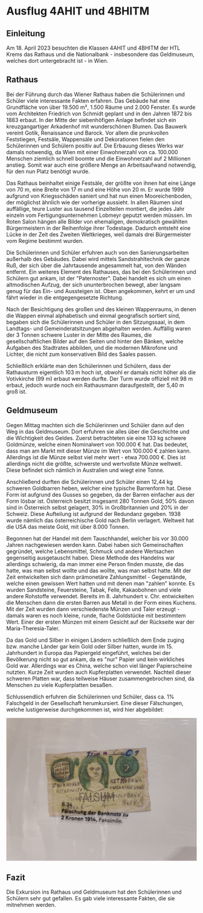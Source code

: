 # Ausflug 4AHIT und 4BHITM

## Einleitung

Am 18. April 2023 besuchten die Klassen 4AHIT und 4BHITM der HTL Krems das Rathaus und die Nationalbank - insbesondere das Geldmuseum, welches dort untergebracht ist - in Wien.

## Rathaus

Bei der Führung durch das Wiener Rathaus haben die Schülerinnen und Schüler viele interessante Fakten erfahren. Das Gebäude hat eine Grundfläche von über 19.500 m², 1.500 Räume und 2.000 Fenster. Es wurde vom Architekten Friedrich von Schmidt geplant und in den Jahren 1872 bis 1883 erbaut. In der Mitte der siebenhöfigen Anlage befindet sich ein kreuzgangartiger Arkadenhof mit wunderschönen Blumen. Das Bauwerk vereint Gotik, Renaissance und Barock. Vor allem die prunkvollen Feststiegen, Festsäle, Wappensäle und Dekorationen fielen den Schülerinnen und Schülern positiv auf. Die Erbauung dieses Werks war damals notwendig, da Wien mit einer Einwohnerzahl von ca. 100.000 Menschen ziemlich schnell boomte und die Einwohnerzahl auf 2 Millionen anstieg. Somit war auch eine größere Menge an Arbeitsaufwand notwendig, für den nun Platz benötigt wurde.

Das Rathaus beinhaltet einige Festsäle, der größte von ihnen hat eine Länge von 70 m, eine Breite von 17 m und eine Höhe von 20 m. Er wurde 1999 aufgrund von Kriegsschäden saniert und hat nun einen Mooreichenboden, der möglichst ähnlich wie der vorherige aussieht. In allen Räumen sind auffällige, teure Luster aus tausend Einzelteilen montiert, die jedes Jahr einzeln vom Fertigungsunternehmen Lobmeyr geputzt werden müssen. Im Roten Salon hängen alle Bilder von ehemaligen, demokratisch gewählten Bürgermeistern in der Reihenfolge ihrer Todestage. Dadurch entsteht eine Lücke in der Zeit des Zweiten Weltkrieges, weil damals drei Bürgermeister vom Regime bestimmt wurden.

Die Schülerinnen und Schüler erfuhren auch von den Sanierungsarbeiten außerhalb des Gebäudes. Dabei wird mittels Sandstrahltechnik der ganze Ruß, der sich über die Jahrtausende angesammelt hat, von den Wänden entfernt. Ein weiteres Element des Rathauses, das bei den Schülerinnen und Schülern gut ankam, ist der "Paternoster". Dabei handelt es sich um einen altmodischen Aufzug, der sich ununterbrochen bewegt, aber langsam genug für das Ein- und Aussteigen ist. Oben angekommen, kehrt er um und fährt wieder in die entgegengesetzte Richtung.

Nach der Besichtigung des großen und des kleinen Wappenraums, in denen die Wappen einmal alphabetisch und einmal geografisch sortiert sind, begaben sich die Schülerinnen und Schüler in den Sitzungssaal, in dem Landtags- und Gemeinderatsitzungen abgehalten werden. Auffällig waren der 3 Tonnen schwere Luster in der Mitte des Raumes, die gesellschaftlichen Bilder auf den Seiten und hinter den Bänken, welche Aufgaben des Stadtrates abbilden, und die modernen Mikrofone und Lichter, die nicht zum konservativen Bild des Saales passen.

Schließlich erklärte man den Schülerinnen und Schülern, dass der Rathausturm eigentlich 103 m hoch ist, obwohl er damals nicht höher als die Votivkirche (99 m) erbaut werden durfte. Der Turm wurde offiziell mit 98 m erbaut, jedoch wurde noch ein Rathausmann daraufgestellt, der 5,40 m groß ist.

## Geldmuseum

Gegen Mittag machten sich die Schülerinnen und Schüler dann auf den Weg in das Geldmuseum. Dort erfuhren sie alles über die Geschichte und die Wichtigkeit des Geldes. Zuerst betrachteten sie eine 133 kg schwere Goldmünze, welche einen Nominalwert von 100.000 € hat. Das bedeutet, dass man am Markt mit dieser Münze im Wert von 100.000 € zahlen kann. Allerdings ist die Münze selbst viel mehr wert - etwa 700.000 €. Dies ist allerdings nicht die größte, schwerste und wertvollste Münze weltweit. Diese befindet sich nämlich in Australien und wiegt eine Tonne.

Anschließend durften die Schülerinnen und Schüler einen 12,44 kg schweren Goldbarren heben, welcher eine typische Barrenform hat. Diese Form ist aufgrund des Gusses so gegeben, da der Barren einfacher aus der Form lösbar ist. Österreich besitzt insgesamt 280 Tonnen Gold, 50% davon sind in Österreich selbst gelagert, 30% in Großbritannien und 20% in der Schweiz. Diese Aufteilung ist aufgrund der Redundanz gegeben. 1938 wurde nämlich das österreichische Gold nach Berlin verlagert. Weltweit hat die USA das meiste Gold, mit über 8.000 Tonnen.

Begonnen hat der Handel mit dem Tauschhandel, welcher bis vor 30.000 Jahren nachgewiesen werden kann. Dabei haben sich Gemeinschaften gegründet, welche Lebensmittel, Schmuck und andere Wertsachen gegenseitig ausgetauscht haben. Diese Methode des Handelns war allerdings schwierig, da man immer eine Person finden musste, die das hatte, was man selbst wollte und das wollte, was man selbst hatte. Mit der Zeit entwickelten sich dann prämonetäre Zahlungsmittel - Gegenstände, welche einen gewissen Wert hatten und mit denen man "zahlen" konnte. Es wurden Sandsteine, Feuersteine, Tabak, Felle, Kakaobohnen und viele andere Rohstoffe verwendet. Bereits im 8. Jahrhundert v. Chr. entwickelten die Menschen dann die ersten Barren aus Metall in der Form eines Kuchens. Mit der Zeit wurden dann verschiedenste Münzen und Taler erzeugt - damals waren es noch kleine, runde, flache Goldstücke mit bestimmtem Wert. Einer der ersten Münzen mit einem Gesicht auf der Rückseite war der Maria-Theresia-Taler.

Da das Gold und Silber in einigen Ländern schließlich dem Ende zuging bzw. manche Länder gar kein Gold oder Silber hatten, wurde im 15. Jahrhundert in Europa das Papiergeld eingeführt, welches bei der Bevölkerung nicht so gut ankam, da es "nur" Papier und kein wirkliches Gold war. Allerdings war es China, welche schon viel länger Papierscheine nutzten. Kurze Zeit wurden auch Kupferplatten verwendet. Nachteil dieser schweren Platten war, dass teilweise Häuser zusammengebrochen sind, da Menschen zu viele Kupferplatten besaßen.

Schlussendlich erfuhren die Schülerinnen und Schüler, dass ca. 1% Falschgeld in der Gesellschaft herumkursiert. Eine dieser Fälschungen, welche lustigerweise durchgekommen ist, wird hier abgebildet:

![](./falschgeld.jpg)

## Fazit

Die Exkursion ins Rathaus und Geldmuseum hat den Schülerinnen und Schülern sehr gut gefallen. Es gab viele interessante Fakten, die sie mitnehmen werden.
